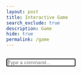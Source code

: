 ```yaml
---
layout: post
title: Interactive Game
search_exclude: true
description: Game
hide: true
permalink: /game
---
```


<!DOCTYPE html>
<html lang="en">
<head>
  <meta charset="UTF-8">
  <title>VSCode Setup Game</title>

  <!-- Link to external CSS -->
  <link rel="stylesheet" href="style.css">
</head>
<body>
  <div class="terminal">
    <pre id="output"></pre>
    <input type="text" id="commandInput" placeholder="Type a command..." autofocus />
  </div>

  <!-- Link to external JavaScript -->
  <script src="game.js"></script>
</body>
</html>


